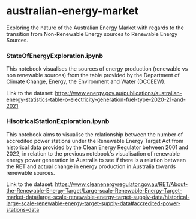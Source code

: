 # australian-energy-market
Exploring the nature of the Australian Energy Market with regards to the transition from Non-Renewable Energy sources to Renewable Energy Sources.


<h3>StateOfEnergyExploration.ipynb </h3>

This notebook visualises the sources of energy production (renewable vs non renewable sources) from the table provided by the
Department of Climate Change, Energy, the Environment and Water (DCCEEW).

Link to the dataset: https://www.energy.gov.au/publications/australian-energy-statistics-table-o-electricity-generation-fuel-type-2020-21-and-2021


<h3> HisotricalStationExploration.ipynb</h3>

This notebook aims to visualise the relationship between the number of accredited power stations under the Renewable Energy Target Act
from historical data provided by the Clean Energy Regulator between 2001 and 2022, in relation to the previous notebook's visualisation of
renewable energy power generation in Australia to see if there is a relation between the RET and actual change in energy production in 
Australia towards renewable sources. 

Link to the dataset:  https://www.cleanenergyregulator.gov.au/RET/About-the-Renewable-Energy-Target/Large-scale-Renewable-Energy-Target-market-data/large-scale-renewable-energy-target-supply-data/historical-large-scale-renewable-energy-target-supply-data#accredited-power-stations-data
